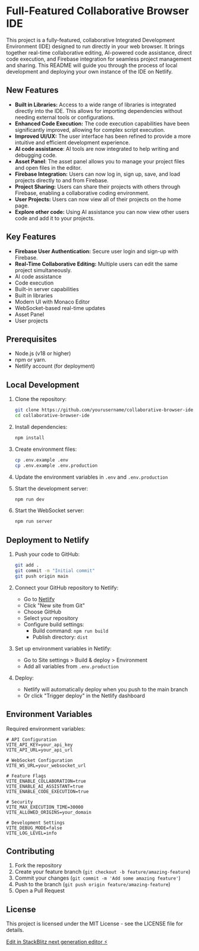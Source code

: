 # Full-Featured Collaborative Browser IDE

This project is a fully-featured, collaborative Integrated Development Environment (IDE) designed to run directly in your web browser. It brings together real-time collaborative editing, AI-powered code assistance, direct code execution, and Firebase integration for seamless project management and sharing. This README will guide you through the process of local development and deploying your own instance of the IDE on Netlify.

## New Features

*   **Built in Libraries:** Access to a wide range of libraries is integrated directly into the IDE. This allows for importing dependencies without needing external tools or configurations.
*   **Enhanced Code Execution:** The code execution capabilities have been significantly improved, allowing for complex script execution.
*   **Improved UI/UX:** The user interface has been refined to provide a more intuitive and efficient development experience.
* **AI code assistance**: AI tools are now integrated to help writing and debugging code.
* **Asset Panel**: The asset panel allows you to manage your project files and open files in the editor.
*   **Firebase Integration:** Users can now log in, sign up, save, and load projects directly to and from Firebase.
*   **Project Sharing:** Users can share their projects with others through Firebase, enabling a collaborative coding environment.
* **User Projects:** Users can now view all of their projects on the home page.
* **Explore other code:** Using AI assistance you can now view other users code and add it to your projects.

## Key Features

-   **Firebase User Authentication:** Secure user login and sign-up with Firebase.
-   **Real-Time Collaborative Editing:** Multiple users can edit the same project simultaneously.
- AI code assistance
- Code execution
- Built-in server capabilities
- Built in libraries
- Modern UI with Monaco Editor
- WebSocket-based real-time updates
- Asset Panel
- User projects

## Prerequisites

- Node.js (v18 or higher)
- npm or yarn.
- Netlify account (for deployment)

## Local Development

1. Clone the repository:
   ```bash
   git clone https://github.com/yourusername/collaborative-browser-ide.git
   cd collaborative-browser-ide
   ```

2. Install dependencies:
   ```bash
   npm install
   ```

3. Create environment files:
   ```bash
   cp .env.example .env
   cp .env.example .env.production
   ```

4. Update the environment variables in `.env` and `.env.production`

5. Start the development server:
   ```bash
   npm run dev
   ```

6. Start the WebSocket server:
   ```bash
   npm run server
   ```

## Deployment to Netlify

1. Push your code to GitHub:
   ```bash
   git add .
   git commit -m "Initial commit"
   git push origin main
   ```

2. Connect your GitHub repository to Netlify:
   - Go to [Netlify](https://app.netlify.com)
   - Click "New site from Git"
   - Choose GitHub
   - Select your repository
   - Configure build settings:
     - Build command: `npm run build`
     - Publish directory: `dist`

3. Set up environment variables in Netlify:
   - Go to Site settings > Build & deploy > Environment
   - Add all variables from `.env.production`

4. Deploy:
   - Netlify will automatically deploy when you push to the main branch
   - Or click "Trigger deploy" in the Netlify dashboard

## Environment Variables

Required environment variables:

```env
# API Configuration
VITE_API_KEY=your_api_key
VITE_API_URL=your_api_url

# WebSocket Configuration
VITE_WS_URL=your_websocket_url

# Feature Flags
VITE_ENABLE_COLLABORATION=true
VITE_ENABLE_AI_ASSISTANT=true
VITE_ENABLE_CODE_EXECUTION=true

# Security
VITE_MAX_EXECUTION_TIME=30000
VITE_ALLOWED_ORIGINS=your_domain

# Development Settings
VITE_DEBUG_MODE=false
VITE_LOG_LEVEL=info
```

## Contributing

1. Fork the repository
2. Create your feature branch (`git checkout -b feature/amazing-feature`)
3. Commit your changes (`git commit -m 'Add some amazing feature'`)
4. Push to the branch (`git push origin feature/amazing-feature`)
5. Open a Pull Request

## License

This project is licensed under the MIT License - see the LICENSE file for details.

[Edit in StackBlitz next generation editor ⚡️](https://stackblitz.com/~/github.com/Thatperson121/Random-labs---coding)